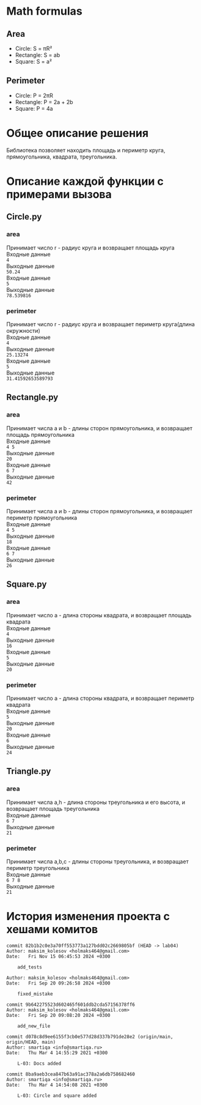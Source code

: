 # Math formulas
## Area
- Circle: S = πR²
- Rectangle: S = ab
- Square: S = a²

## Perimeter
- Circle: P = 2πR
- Rectangle: P = 2a + 2b
- Square: P = 4a
# Общее описание решения
Библиотека позволяет находить площадь и периметр круга, прямоугольника, квадрата, треугольника.
# Описание каждой функции с примерами вызова
## Circle.py
### area
Принимает число r - радиус круга и возвращает площадь круга\
Входные данные\
` 4 `\
    Выходные данные\
` 50.24 `\
    Входные данные\
` 5 `\
    Выходные данные\
` 78.539816 `

### perimeter
Принимает число r - радиус круга и возвращает периметр круга(длина окружности)\
Входные данные\
` 4 `\
    Выходные данные\
` 25.13274 `\
    Входные данные\
` 5 `\
    Выходные данные\
` 31.41592653589793 `

## Rectangle.py 
### area
Принимает числа a и b - длины сторон прямоугольника, и возвращает площадь прямоугольника\
Входные данные\
` 4 5 `\
    Выходные данные\
` 20 `\
    Входные данные\
` 6 7 `\
    Выходные данные\
` 42 `
 ### perimeter
Принимает числа a и b - длины сторон прямоугольника, и возвращает периметр прямоугольника\
Входные данные\
` 4 5 `\
    Выходные данные\
` 18 `\
    Входные данные\
` 6 7 `\
 Выходные данные\
` 26 `
    
    
## Square.py
### area
Принимает число a - длина стороны квадрата, и возвращает площадь квадрата\
Входные данные\
` 4 `\
    Выходные данные\
` 16 `\
    Входные данные\
` 5 `\
    Выходные данные\
` 20 `
### perimeter
Принимает число a - длина стороны квадрата, и возвращает периметр квадрата\
Входные данные\
` 5 `\
    Выходные данные\
` 20 `\
    Входные данные\
` 6 `\
    Выходные данные\
` 24 `
## Triangle.py
### area
Принимает числа a,h - длина стороны треугольника и его высота, и возвращает площадь треугольника\
Входные данные\
` 6 7 `\
    Выходные данные\
` 21 `
### perimeter
Принимает числа a,b,c - длины стороны треугольника, и возвращает периметр треугольника\
Входные данные\
` 6 7 8 `\
    Выходные данные\
` 21 `
    
# История изменения проекта с хешами комитов
```
commit 82b1b2c0e3a70ff553773a127bdd02c2669805bf (HEAD -> lab04)
Author: maksim_kolesov <holmaks464@gmail.com>
Date:   Fri Nov 15 06:45:53 2024 +0300

    add_tests
    
Author: maksim_kolesov <holmaks464@gmail.com>
Date:   Fri Sep 20 09:26:58 2024 +0300

    fixed_mistake

commit 9b642275523d602465f601ddb2cda57156378ff6
Author: maksim_kolesov <holmaks464@gmail.com>
Date:   Fri Sep 20 09:08:20 2024 +0300

    add_new_file

commit d078c8d9ee6155f3cb0e577d28d337b791de28e2 (origin/main, origin/HEAD, main)
Author: smartiqa <info@smartiqa.ru>
Date:   Thu Mar 4 14:55:29 2021 +0300

    L-03: Docs added

commit 8ba9aeb3cea847b63a91ac378a2a6db758682460
Author: smartiqa <info@smartiqa.ru>
Date:   Thu Mar 4 14:54:08 2021 +0300

    L-03: Circle and square added
```
